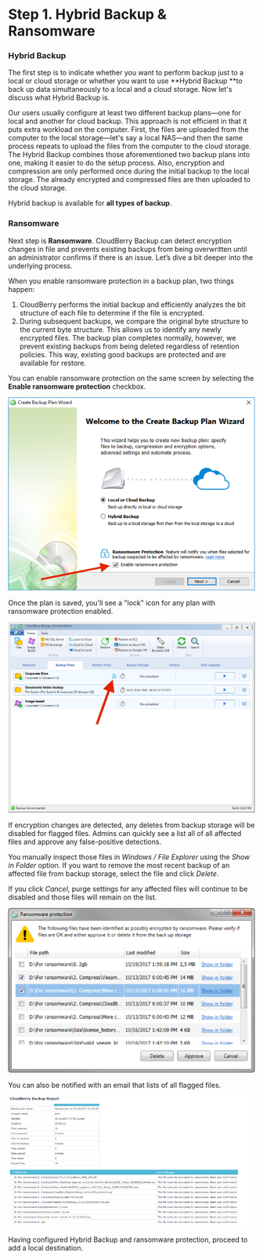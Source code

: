 # Step 1. Hybrid Backup & Ransomware

### Hybrid Backup 

The first step is to indicate whether you want to perform backup just to a local or cloud storage or whether you want to use **Hybrid Backup **to back up data simultaneously to a local and a cloud storage. Now let's discuss what Hybrid Backup is. 

Our users usually configure at least two different backup plans—one for local and another for cloud backup. This approach is not  efficient in that it puts extra workload on the computer. First, the files are uploaded from the computer to the local storage—let's say a local NAS—and then the same process repeats to upload the files from the computer to the cloud storage. The Hybrid Backup combines those aforementioned two backup plans into one, making it easier to do the setup process. Also, encryption and compression are only performed once during the initial backup to the local storage. The already encrypted and compressed files are then uploaded to the cloud storage.

Hybrid backup is available for **all types of backup**.

### Ransomware

Next step is **Ransomware**. CloudBerry Backup can detect encryption changes in file and prevents existing backups from being overwritten until an administrator confirms if there is an issue. Let’s dive a bit deeper into the underlying process.

When you enable ransomware protection in a backup plan, two things happen:

1. CloudBerry performs the initial backup and efficiently analyzes the bit structure of each file to determine if the file is encrypted.
2. During subsequent backups, we compare the original byte structure to the current byte structure. This allows us to identify any newly encrypted files. The backup plan completes normally, however, we prevent existing backups from being deleted regardless of retention policies. This way, existing good backups are protected and are available for restore. 

You can enable ransomware protection on the same screen by selecting the **Enable ransomware protection** checkbox. 

![](../../../../.gitbook/assets/image%20%2819%29.png)

Once the plan is saved, you'll see a "lock" icon for any plan with ransomware protection enabled.

![](../../../../.gitbook/assets/image%20%2825%29.png)

If encryption changes are detected, any deletes from backup storage will be disabled for flagged files. Admins can quickly see a list all of all affected files and approve any false-positive detections.

You manually inspect those files in _Windows / File Explorer_ using the _Show in Folder_ option. If you want to remove the most recent backup of an affected file from backup storage, select the file and click _Delete_.

If you click _Cancel_, purge settings for any affected files will continue to be disabled and those files will remain on the list.

![](../../../../.gitbook/assets/image%20%2841%29.png)

You can also be notified with an email that lists of all flagged files.

![](../../../../.gitbook/assets/image%20%2867%29.png)

Having configured Hybrid Backup and ransomware protection, proceed to add a local destination. 


